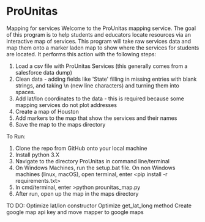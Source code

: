 # ProUnitas
Mapping for services
Welcome to the ProUnitas mapping service. The goal of this program is to help students and educators locate resources via an interactive map of services. This program will take raw services data and map them onto a marker laden map to show where the services for students are located. It performs this action with the following steps:
1. Load a csv file with ProUnitas Services (this generally comes from a salesforce data dump)
2. Clean data - adding fields like 'State' filling in missing entries with blank strings, and taking \n (new line characters) and turning them into spaces. 
3. Add lat/lon coordinates to the data - this is required because some mapping services do not plot addresses
4. Create a map of Houston
5. Add markers to the map that show the services and their names
6. Save the map to the maps directory


To Run:
1. Clone the repo from GitHub onto your local machine
2. Install python 3.X
3. Navigate to the directory ProUnitas in command line/terminal
4. On Windows Machines, run the setup.bat file. On non Windows machines (linux, macOS), open terminal, enter <pip install -r requirements.txt>
5. In cmd/terminal, enter >python prounitas_map.py
6. After run, open up the map in the maps directory


TO DO:
Optimize lat/lon constructor
Optimize get_lat_long method
Create google map api key and move mapper to google maps
